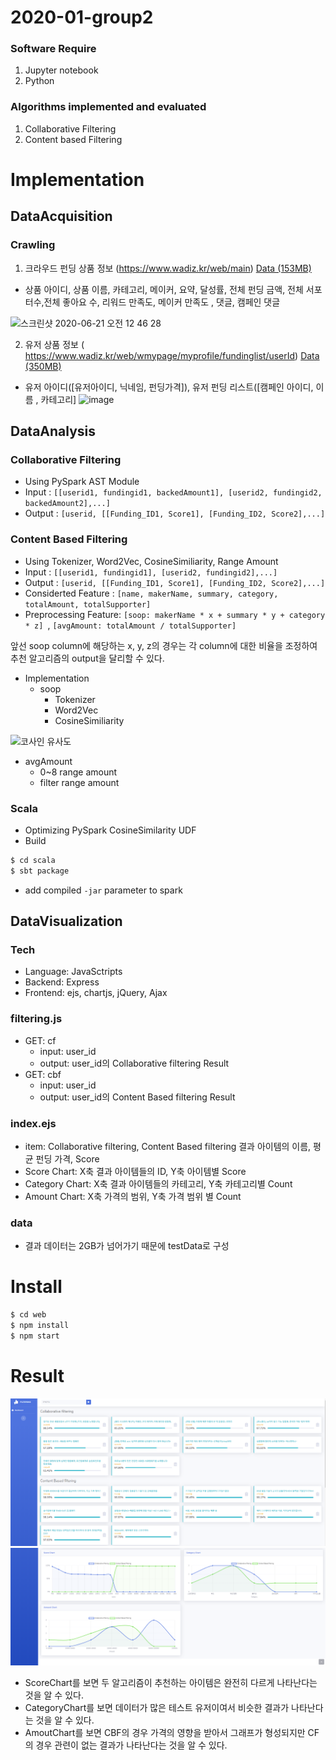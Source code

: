 # 2020-01-group2

### Software Require
  1. Jupyter notebook
  2. Python


### Algorithms implemented and evaluated
  1. Collaborative Filtering
  2. Content based Filtering


# Implementation


## DataAcquisition
 ### Crawling
1. 크라우드 펀딩 상품 정보 (https://www.wadiz.kr/web/main) [Data (153MB)](https://drive.google.com/file/d/1N4Fz2FsgeyE8Bi-EvBhXZ9YunGVoYy5a/view?usp=sharing)
- 상품 아이디, 상품 이름, 카테고리, 메이커, 요약, 달성률, 전체 펀딩 금액, 전체 서포터수,전체 좋아요 수, 리워드 만족도, 메이커 만족도 , 댓글, 캠페인 댓글
<img width="900" alt="스크린샷 2020-06-21 오전 12 46 28" src="https://user-images.githubusercontent.com/30233659/85206019-0923ef80-b35a-11ea-8e2e-d73f83e1a931.png">


2. 유저 상품 정보 ( https://www.wadiz.kr/web/wmypage/myprofile/fundinglist/userId) [Data (350MB)](https://drive.google.com/file/d/1KADxby-hK6zBZOEgYEFbZfIKT4uBcNYx/view?usp=sharing)
- 유저 아이디([유저아이디, 닉네임, 펀딩가격]), 유저 펀딩 리스트([캠페인 아이디, 이름 , 카테고리]
![image](https://user-images.githubusercontent.com/30233659/85206001-fa3d3d00-b359-11ea-85ae-e657f5393022.png)

## DataAnalysis
### Collaborative Filtering
- Using PySpark AST Module
- Input : ```[[userid1, fundingid1, backedAmount1], [userid2, fundingid2, backedAmount2],...]```
- Output : 
```[userid, [[Funding_ID1, Score1], [Funding_ID2, Score2],...]```

### Content Based Filtering
- Using Tokenizer, Word2Vec, CosineSimiliarity, Range Amount
- Input : ```[[userid1, fundingid1], [userid2, fundingid2],...]```
- Output : 
```[userid, [[Funding_ID1, Score1], [Funding_ID2, Score2],...]```
- Considerted Feature : ```[name, makerName, summary, category, totalAmount, totalSupporter]```
- Preprocessing Feature: ```[soop: makerName * x + summary * y + category * z] ```, ```[avgAmount: totalAmount / totalSupporter]```

앞선 soop column에 해당하는 x, y, z의 경우는 각 column에 대한 비율을 조정하여 추천 알고리즘의 output을 달리할 수 있다. 

- Implementation
  - soop
    - Tokenizer
    - Word2Vec
    - CosineSimiliarity
    
![코사인 유사도](https://user-images.githubusercontent.com/30233659/85210674-f969d280-b37c-11ea-8c8a-baa0cffcb7a4.png)

  - avgAmount
    - 0~8 range amount
    - filter range amount  

### Scala
- Optimizing PySpark CosineSimilarity UDF
- Build
```sh
$ cd scala
$ sbt package
```
- add compiled ```-jar``` parameter to spark 

## DataVisualization
### Tech
- Language: JavaSctripts
- Backend: Express
- Frontend: ejs, chartjs, jQuery, Ajax

### filtering.js
 - GET: cf
   - input: user_id
   - output: user_id의 Collaborative filtering Result
 - GET: cbf
   - input: user_id
   - output: user_id의 Content Based filtering Result

### index.ejs
 - item: Collaborative filtering, Content Based filtering 결과 아이템의 이름, 평균 펀딩 가격, Score
 - Score Chart: X축 결과 아이템들의 ID, Y축 아이템별 Score
 - Category Chart: X축 결과 아이템들의 카테고리, Y축 카테고리별 Count
 - Amount Chart: X축 가격의 범위, Y축 가격 범위 별 Count

### data
 - 결과 데이터는 2GB가 넘어가기 때문에 testData로 구성

# Install

```sh
$ cd web
$ npm install
$ npm start
```

# Result
![test1-1](./img/test1-1.PNG)
![test1-2](./img/test1-2.PNG)
 - ScoreChart를 보면 두 알고리즘이 추천하는 아이템은 완전히 다르게 나타난다는 것을 알 수 있다.
 - CategoryChart를 보면 데이터가 많은 테스트 유저이여서 비슷한 결과가 나타난다는 것을 알 수 있다.
 - AmoutChart를 보면 CBF의 경우 가격의 영향을 받아서 그래프가 형성되지만 CF의 경우 관련이 없는 결과가 나타난다는 것을 알 수 있다.
